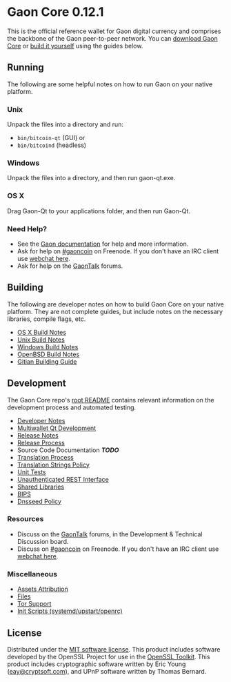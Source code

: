 Gaon Core 0.12.1
=====================

This is the official reference wallet for Gaon digital currency and comprises the backbone of the Gaon peer-to-peer network. You can [download Gaon Core](https://www.gaon.org/downloads/) or [build it yourself](#building) using the guides below.

Running
---------------------
The following are some helpful notes on how to run Gaon on your native platform.

### Unix

Unpack the files into a directory and run:

- `bin/bitcoin-qt` (GUI) or
- `bin/bitcoind` (headless)

### Windows

Unpack the files into a directory, and then run gaon-qt.exe.

### OS X

Drag Gaon-Qt to your applications folder, and then run Gaon-Qt.

### Need Help?

* See the [Gaon documentation](https://gaoncoin.atlassian.net/wiki/display/DOC)
for help and more information.
* Ask for help on [#gaoncoin](http://webchat.freenode.net?channels=gaoncoin) on Freenode. If you don't have an IRC client use [webchat here](http://webchat.freenode.net?channels=gaoncoin).
* Ask for help on the [GaonTalk](https://gaontalk.org/) forums.

Building
---------------------
The following are developer notes on how to build Gaon Core on your native platform. They are not complete guides, but include notes on the necessary libraries, compile flags, etc.

- [OS X Build Notes](build-osx.md)
- [Unix Build Notes](build-unix.md)
- [Windows Build Notes](build-windows.md)
- [OpenBSD Build Notes](build-openbsd.md)
- [Gitian Building Guide](gitian-building.md)

Development
---------------------
The Gaon Core repo's [root README](/README.md) contains relevant information on the development process and automated testing.

- [Developer Notes](developer-notes.md)
- [Multiwallet Qt Development](multiwallet-qt.md)
- [Release Notes](release-notes.md)
- [Release Process](release-process.md)
- Source Code Documentation ***TODO***
- [Translation Process](translation_process.md)
- [Translation Strings Policy](translation_strings_policy.md)
- [Unit Tests](unit-tests.md)
- [Unauthenticated REST Interface](REST-interface.md)
- [Shared Libraries](shared-libraries.md)
- [BIPS](bips.md)
- [Dnsseed Policy](dnsseed-policy.md)

### Resources
* Discuss on the [GaonTalk](https://gaontalk.org/) forums, in the Development & Technical Discussion board.
* Discuss on [#gaoncoin](http://webchat.freenode.net/?channels=gaoncoin) on Freenode. If you don't have an IRC client use [webchat here](http://webchat.freenode.net/?channels=gaoncoin).

### Miscellaneous
- [Assets Attribution](assets-attribution.md)
- [Files](files.md)
- [Tor Support](tor.md)
- [Init Scripts (systemd/upstart/openrc)](init.md)

License
---------------------
Distributed under the [MIT software license](http://www.opensource.org/licenses/mit-license.php).
This product includes software developed by the OpenSSL Project for use in the [OpenSSL Toolkit](https://www.openssl.org/). This product includes
cryptographic software written by Eric Young ([eay@cryptsoft.com](mailto:eay@cryptsoft.com)), and UPnP software written by Thomas Bernard.
